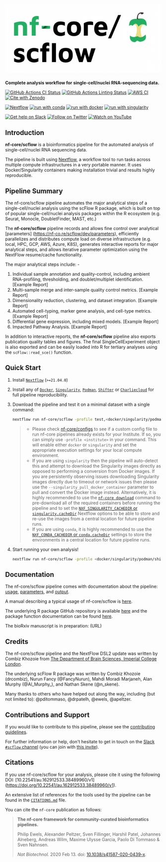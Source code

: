 # ![nf-core/scflow](docs/images/nf-core-scflow_logo.png)

**Complete analysis workflow for single-cell/nuclei RNA-sequencing data.**

[![GitHub Actions CI Status](https://github.com/nf-core/scflow/workflows/nf-core%20CI/badge.svg)](https://github.com/nf-core/scflow/actions?query=workflow%3A%22nf-core+CI%22)
[![GitHub Actions Linting Status](https://github.com/nf-core/scflow/workflows/nf-core%20linting/badge.svg)](https://github.com/nf-core/scflow/actions?query=workflow%3A%22nf-core+linting%22)
[![AWS CI](https://img.shields.io/badge/CI%20tests-full%20size-FF9900?labelColor=000000&logo=Amazon%20AWS)](https://nf-co.re/scflow/results)
[![Cite with Zenodo](http://img.shields.io/badge/DOI-10.5281/zenodo.XXXXXXX-1073c8?labelColor=000000)](https://doi.org/10.5281/zenodo.XXXXXXX)

[![Nextflow](https://img.shields.io/badge/nextflow%20DSL2-%E2%89%A521.04.0-23aa62.svg?labelColor=000000)](https://www.nextflow.io/)
[![run with conda](http://img.shields.io/badge/run%20with-conda-3EB049?labelColor=000000&logo=anaconda)](https://docs.conda.io/en/latest/)
[![run with docker](https://img.shields.io/badge/run%20with-docker-0db7ed?labelColor=000000&logo=docker)](https://www.docker.com/)
[![run with singularity](https://img.shields.io/badge/run%20with-singularity-1d355c.svg?labelColor=000000)](https://sylabs.io/docs/)

[![Get help on Slack](http://img.shields.io/badge/slack-nf--core%20%23scflow-4A154B?labelColor=000000&logo=slack)](https://nfcore.slack.com/channels/scflow)
[![Follow on Twitter](http://img.shields.io/badge/twitter-%40nf__core-1DA1F2?labelColor=000000&logo=twitter)](https://twitter.com/nf_core)
[![Watch on YouTube](http://img.shields.io/badge/youtube-nf--core-FF0000?labelColor=000000&logo=youtube)](https://www.youtube.com/c/nf-core)

## Introduction

**nf-core/scflow** is a bioinformatics pipeline for the automated analysis of single-cell/nuclei RNA sequencing data.

The pipeline is built using [Nextflow](https://www.nextflow.io), a workflow tool to run tasks across multiple compute infrastructures in a very portable manner. It uses Docker/Singularity containers making installation trivial and results highly reproducible.

## Pipeline Summary

The nf-core/scflow pipeline automates the major analytical steps of a single-cell/nuclei analysis using the scFlow R package, which is built on top of popular single-cell/nuclei analysis packages within the R ecosystem (e.g. Seurat, Monocle, DoubletFinder, MAST, etc.)

The **nf-core/scflow** pipeline records and allows fine control over analytical [parameters] (https://nf-co.re/scflow/dev/parameters), efficiently parallelizes and distributes compute load on diverse infrastructure (e.g. local, HPC, GCP, AWS, Azure, K8S), generates interactive reports for major analytical steps, and allows iterative parameter optimization using the NextFlow resume/cache functionality.

The major analytical steps include: -

1. Individual sample annotation and quality-control, including ambient RNA-profiling, thresholding, and doublet/multiplet identification. [Example Report]
2. Multi-sample merge and inter-sample quality control metrics. [Example Report]
3. Dimensionality reduction, clustering, and dataset integration. [Example Report]
4. Automated cell-typing, marker gene analysis, and cell-type metrics. [Example Report]
5. Differential gene expression, including mixed models. [Example Report]
6. Impacted Pathway Analysis. [Example Report]

In addition to interactive reports, the **nf-core/scflow** pipeline also exports publication quality tables and figures.  The final SingleCellExperiment object is also exported and can be easily loaded into R for tertiary analyses using the `scFlow::read_sce()` function.

## Quick Start

1. Install [`Nextflow`](https://nf-co.re/usage/installation) (`>=21.04.0`)

2. Install any of [`Docker`](https://docs.docker.com/engine/installation/), [`Singularity`](https://www.sylabs.io/guides/3.0/user-guide/), [`Podman`](https://podman.io/), [`Shifter`](https://nersc.gitlab.io/development/shifter/how-to-use/) or [`Charliecloud`](https://hpc.github.io/charliecloud/) for full pipeline reproducibility.

3. Download the pipeline and test it on a minimal dataset with a single command:

    ```bash
    nextflow run nf-core/scflow -profile test,<docker/singularity/podman/shifter/charliecloud/conda/institute>
    ```

    > * Please check [nf-core/configs](https://github.com/nf-core/configs#documentation) to see if a custom config file to run nf-core pipelines already exists for your Institute. If so, you can simply use `-profile <institute>` in your command. This will enable either `docker` or `singularity` and set the appropriate execution settings for your local compute environment.
    > * If you are using `singularity` then the pipeline will auto-detect this and attempt to download the Singularity images directly as opposed to performing a conversion from Docker images. If you are persistently observing issues downloading Singularity images directly due to timeout or network issues then please use the `--singularity_pull_docker_container` parameter to pull and convert the Docker image instead. Alternatively, it is highly recommended to use the [`nf-core download`](https://nf-co.re/tools/#downloading-pipelines-for-offline-use) command to pre-download all of the required containers before running the pipeline and to set the [`NXF_SINGULARITY_CACHEDIR` or `singularity.cacheDir`](https://www.nextflow.io/docs/latest/singularity.html?#singularity-docker-hub) Nextflow options to be able to store and re-use the images from a central location for future pipeline runs.
    > * If you are using `conda`, it is highly recommended to use the [`NXF_CONDA_CACHEDIR` or `conda.cacheDir`](https://www.nextflow.io/docs/latest/conda.html) settings to store the environments in a central location for future pipeline runs.

4. Start running your own analysis!

    ```bash
    nextflow run nf-core/scflow -profile <docker/singularity/podman/shifter/charliecloud/conda/institute> --input SampleSheet.tsv --manifest Manifest.tsv -c ./conf/scflow_analysis.config
    ```

## Documentation

The nf-core/scflow pipeline comes with documentation about the pipeline: [usage](https://nf-co.re/scflow/usage), [parameters](https://nf-co.re/scflow/parameters), and [output](https://nf-co.re/scflow/output).

A manual describing a typical usage of nf-core/scflow is [here](https://combiz.github.io/scflow-manual/).

The underlying R package GitHub repository is available [here](https://github.com/combiz/scflow) and the package function documentation can be found [here](https://combiz.github.io/scFlow/).

The bioRxiv manuscript is in preparation: (URL)

## Credits

The nf-core/scflow pipeline and the NextFlow DSL2 update was written by Combiz Khozoie from [The Department of Brain Sciences, Imperial College London](https://www.imperial.ac.uk/brain-sciences).

The underlying scFlow R package was written by Combiz Khozoie (drcombiz), Nurun Fancy (@FancyNurun), Mahdi Moradi Marjaneh, Alan Murphy (@Al_Murphy_), and Nathan Skene (@n_skene).

Many thanks to others who have helped out along the way, including (but not limited to): @pditommaso, @drpatelh, @ewels, @apeltzer.

## Contributions and Support

If you would like to contribute to this pipeline, please see the [contributing guidelines](.github/CONTRIBUTING.md).

For further information or help, don't hesitate to get in touch on the [Slack `#scflow` channel](https://nfcore.slack.com/channels/scflow) (you can join with [this invite](https://nf-co.re/join/slack)).

## Citations

If you use nf-core/scflow for your analysis, please cite it using the following DOI: [10.22541/au.162912533.38489960/v1] (https://doi.org/10.22541/au.162912533.38489960/v1).

An extensive list of references for the tools used by the pipeline can be found in the [`CITATIONS.md`](CITATIONS.md) file.

You can cite the `nf-core` publication as follows:

> **The nf-core framework for community-curated bioinformatics pipelines.**
>
> Philip Ewels, Alexander Peltzer, Sven Fillinger, Harshil Patel, Johannes Alneberg, Andreas Wilm, Maxime Ulysse Garcia, Paolo Di Tommaso & Sven Nahnsen.
>
> _Nat Biotechnol._ 2020 Feb 13. doi: [10.1038/s41587-020-0439-x](https://dx.doi.org/10.1038/s41587-020-0439-x).
